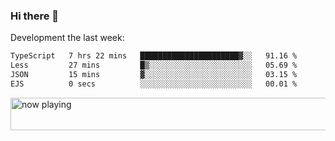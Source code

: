### Hi there 👋

Development the last week:
<!--START_SECTION:waka-->

```txt
TypeScript   7 hrs 22 mins   ██████████████████████▓░░   91.16 %
Less         27 mins         █▒░░░░░░░░░░░░░░░░░░░░░░░   05.69 %
JSON         15 mins         ▓░░░░░░░░░░░░░░░░░░░░░░░░   03.15 %
EJS          0 secs          ░░░░░░░░░░░░░░░░░░░░░░░░░   00.01 %
```

<!--END_SECTION:waka-->

<!--
**JASONPANGGO/jasonpanggo** is a ✨ _special_ ✨ repository because its `README.md` (this file) appears on your GitHub profile.

Here are some ideas to get you started:

- 🔭 I’m currently working on ...
- 🌱 I’m currently learning ...
- 👯 I’m looking to collaborate on ...
- 🤔 I’m looking for help with ...
- 💬 Ask me about ...
- 📫 How to reach me: ...
- 😄 Pronouns: ...
- ⚡ Fun fact: ...
-->

<a href="https://volt.fm/user/q8yd9e79csfr57rt" target="_blank"><img src="https://spotify-badge-egoist.vercel.app/api/now-playing" width="540" height="52" alt="now playing"></a>

